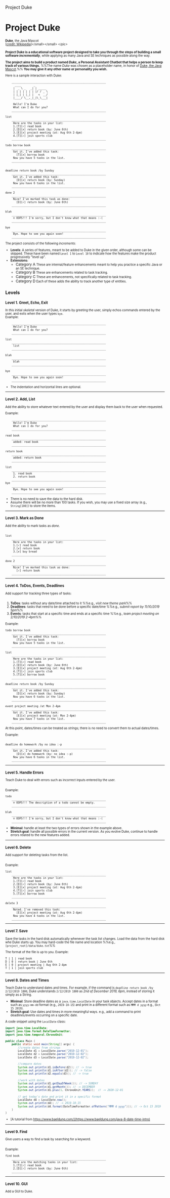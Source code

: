 <span id="title">Project Duke</span>

<div id="body">
<div id="intro">


# Project Duke

<div class="lead">

<pic add-class="float-left border mr-2 mt-2 p1 bg-white" src="https://upload.wikimedia.org/wikipedia/commons/thumb/5/5d/Duke_%28Java_mascot%29_waving.svg/226px-Duke_%28Java_mascot%29_waving.svg.png" width="60">

<small><small>**Duke**, the Java Mascot<br>[[credit: Wikipedia](https://en.wikipedia.org/wiki/File:Duke_(Java_mascot)_waving.svg)]</small></small>
</pic>

**Project Duke is a educational software project designed to take you through the steps of building a small software _incrementally_**, while applying as many Java and SE techniques as possible along the way.
</div>

**The project aims to build a product named _Duke_, a Personal Assistant Chatbot that helps a person to keep track of various things.** %%The name _Duke_ was chosen as a placeholder name, in honor of [Duke, the Java Mascot](https://www.oracle.com/java/duke.html).%% **You may give it any other name or personality you wish.**

Here is a sample interaction with Duke:
```
    ____________________________________________________________
      ____        _        
     |  _ \ _   _| | _____ 
     | | | | | | | |/ / _ \
     | |_| | |_| |   <  __/
     |____/ \__,_|_|\_\___|

     Hello! I'm Duke
     What can I do for you?
    ____________________________________________________________

list
    ____________________________________________________________
     Here are the tasks in your list:
     1.[T][✓] read book
     2.[D][✗] return book (by: June 6th)
     3.[E][✗] project meeting (at: Aug 6th 2-4pm)
     4.[T][✓] join sports club
    ____________________________________________________________

todo borrow book
    ____________________________________________________________
     Got it. I've added this task: 
       [T][✗] borrow book
     Now you have 5 tasks in the list.
    ____________________________________________________________


deadline return book /by Sunday
    ____________________________________________________________
     Got it. I've added this task: 
       [D][✗] return book (by: Sunday)
     Now you have 6 tasks in the list.
    ____________________________________________________________

done 2
    ____________________________________________________________
     Nice! I've marked this task as done: 
       [D][✓] return book (by: June 6th)
    ____________________________________________________________

blah
    ____________________________________________________________
     ☹ OOPS!!! I'm sorry, but I don't know what that means :-(
    ____________________________________________________________

bye
    ____________________________________________________________
     Bye. Hope to see you again soon!
    ____________________________________________________________

```
<div id="increments_summary">

The project consists of the following _increments_:
* **Levels**: A series of features, meant to be added to Duke in the given order, although some can be skipped. These have been named `Level 1` to `Level 10` to indicate how the features make the product progressively "level up".
* **Extensions:**
  * <big><span class="badge badge-pill badge-primary">Category A</span></big> These are internal/feature enhancements meant to help you practice a specific Java or an SE technique.  
  * <big><span class="badge badge-pill badge-info">Category B</span></big> These are enhancements related to task tracking.
  * <big><span class="badge badge-pill badge-success">Category C</span></big> These are enhancements, not specifically related to task tracking.
  * <big><span class="badge badge-pill badge-danger">Category D</span></big> Each of these adds the ability to track another type of entities.
</div>
</div>

## <div class="text-white bg-dark p-1">Levels</div>

<div id="level1">

<include boilerplate src="level_thumb.md" var-text=":fas-comments:" inline />

### Level 1. Greet, Echo, Exit

In this initial _skeletal_ version of Duke, it starts by greeting the user, simply  echos commands entered by the user, and exits when the user types `bye`.
<br>
Example:
```
    ____________________________________________________________
     Hello! I'm Duke
     What can I do for you?
    ____________________________________________________________

list
    ____________________________________________________________
     list
    ____________________________________________________________

blah
    ____________________________________________________________
     blah
    ____________________________________________________________

bye
    ____________________________________________________________
     Bye. Hope to see you again soon!
    ____________________________________________________________

```
* The indentation and horizontal lines are optional.

</div><hr><!-- ================================================================================================ -->
<div id="level2">

<include boilerplate src="level_thumb.md" var-text=":fas-list:" inline />

### Level 2. Add, List

Add the ability to store whatever text entered by the user and display them back to the user when requested.

Example:
```
    ____________________________________________________________
     Hello! I'm Duke
     What can I do for you?
    ____________________________________________________________

read book
    ____________________________________________________________
     added: read book
    ____________________________________________________________

return book
    ____________________________________________________________
     added: return book
    ____________________________________________________________

list
    ____________________________________________________________
     1. read book
     2. return book
    ____________________________________________________________
bye
    ____________________________________________________________
     Bye. Hope to see you again soon!
    ____________________________________________________________

```

* There is no need to save the data to the hard disk.
* Assume there will be no more than 100 tasks. If you wish, you may use a fixed size array (e.g., `String[100]`) to store the items.
</div><hr><!-- ================================================================================================ -->
<div id="level3">

<include boilerplate src="level_thumb.md" var-text=":fas-check:" inline />

### Level 3. Mark as Done

Add the ability to mark tasks as _done_.<br><br>

```
list
    ____________________________________________________________
     Here are the tasks in your list:
     1.[✓] read book
     2.[✗] return book
     3.[✗] buy bread
    ____________________________________________________________

done 2
    ____________________________________________________________
     Nice! I've marked this task as done: 
       [✓] return book
    ____________________________________________________________
```

<include boilerplate src="dukeNestedFragment.md" var-target="A-Classes" var-name="Extension: `A-Classes`" />

</div><hr><!-- ================================================================================================ -->
<div id="level4">

<include boilerplate src="level_thumb.md" var-text=":fas-business-time:" inline />

### Level 4. ToDos, Events, Deadlines

Add support for tracking three types of tasks:
<br>
<br>

1. **ToDos**: tasks without any date/time attached to it %%e.g., _visit new theme park_%%
2. **Deadlines**: tasks that need to be done before a specific date/time %%e.g., _submit report by 11/10/2019 5pm_%%
3. **Events**: tasks that start at a specific time and ends at a specific time %%e.g., _team project meeting on 2/10/2019 2-4pm_%%

Example:
```
todo borrow book
    ____________________________________________________________
     Got it. I've added this task: 
       [T][✗] borrow book
     Now you have 5 tasks in the list.
    ____________________________________________________________

list
    ____________________________________________________________
     Here are the tasks in your list:
     1.[T][✓] read book
     2.[D][✗] return book (by: June 6th)
     3.[E][✗] project meeting (at: Aug 6th 2-4pm)
     4.[T][✓] join sports club
     5.[T][✗] borrow book
    ____________________________________________________________

deadline return book /by Sunday
    ____________________________________________________________
     Got it. I've added this task: 
       [D][✗] return book (by: Sunday)
     Now you have 6 tasks in the list.
    ____________________________________________________________

event project meeting /at Mon 2-4pm
    ____________________________________________________________
     Got it. I've added this task: 
       [E][✗] project meeting (at: Mon 2-4pm)
     Now you have 7 tasks in the list.
    ____________________________________________________________
```

At this point, dates/times can be treated as strings; there is no need to convert them to actual dates/times.

Example:
```

deadline do homework /by no idea :-p
    ____________________________________________________________
     Got it. I've added this task: 
       [D][✗] do homework (by: no idea :-p)
     Now you have 6 tasks in the list.
    ____________________________________________________________
```

<include boilerplate src="dukeNestedFragment.md" var-target="A-Inheritance" var-name="Extension: `A-Inheritance`" />
</div><hr><!-- ================================================================================================ -->
<div id="level5">

<include boilerplate src="level_thumb.md" var-text=":fas-exclamation-triangle:" inline />

### Level 5. Handle Errors

Teach Duke to deal with errors such as incorrect inputs entered by the user.
<br>
<br>

Example:
```
todo
    ____________________________________________________________
     ☹ OOPS!!! The description of a todo cannot be empty.
    ____________________________________________________________

blah
    ____________________________________________________________
     ☹ OOPS!!! I'm sorry, but I don't know what that means :-(
    ____________________________________________________________
```

<include boilerplate src="dukeNestedFragment.md" var-target="A-Exceptions" var-name="Extension: `A-Exceptions`" />

* **Minimal**: handle at least the two types of errors shown in the example above.
* **Stretch goal**: handle all possible errors in the current version. As you evolve Duke, continue to handle errors related to the new features added. 

</div><hr><!-- ================================================================================================ -->
<div id="level6">

<include boilerplate src="level_thumb.md" var-text=":fas-trash-alt:" inline />

### Level 6. Delete

Add support for deleting tasks from the list.
<br>
<br>

Example:
```
list
    ____________________________________________________________
     Here are the tasks in your list:
     1.[T][✓] read book
     2.[D][✓] return book (by: June 6th)
     3.[E][✗] project meeting (at: Aug 6th 2-4pm)
     4.[T][✓] join sports club
     5.[T][✗] borrow book
    ____________________________________________________________

delete 3
    ____________________________________________________________
     Noted. I've removed this task: 
       [E][✗] project meeting (at: Aug 6th 2-4pm)
     Now you have 4 tasks in the list.
    ____________________________________________________________
```

<include boilerplate src="dukeNestedFragment.md" var-target="A-Collections" var-name="Extension: `A-Collections`" />
</div><hr><!-- ================================================================================================ -->
<div id="level7">

<include boilerplate src="level_thumb.md" var-text=":fas-save:" inline />

### Level 7. Save

Save the tasks in the hard disk automatically whenever the task list changes. Load the data from the hard disk whe Duke starts up. You may hard-code the file name and location %%e.g., `[project_root]/data/duke.txt`%%

The format of the file is up to you. Example:
```
T | 1 | read book
D | 0 | return book | June 6th
E | 0 | project meeting | Aug 6th 2-4pm
T | 1 | join sports club
```

</div><hr><!-- ================================================================================================ -->
<div id="level8">

<include boilerplate src="level_thumb.md" var-text=":fas-clock:" inline />

### Level 8. Dates and Times

Teach Duke to understand dates and times. For example, if the command is `deadline return book /by 2/12/2019 1800`, Duke understands `2/12/2019 1800` as _2nd of December 2019, 6pm_, instead of storing it simply as a String.

* **Minimal**: Store deadline dates as a `java.time.LocalDate` in your task objects. Accept dates in a format such as `yyyy-mm-dd` format (e.g., `2019-10-15`)  and print in a different format such as `MMM d yyyy` e.g., (`Oct 15 2019`).
* **Stretch goal**: Use dates and times in more meaningful ways. e.g., add a command to print deadlines/events occurring on a specific date. 

<panel header="Using dates/times in Java" minimized >

A code snippet using the `LocalDate` class:
```java
import java.time.LocalDate;
import java.time.format.DateTimeFormatter;
import java.time.temporal.ChronoUnit;

public class Main {
    public static void main(String[] args) {
        //create dates from strings
        LocalDate d1 = LocalDate.parse("2019-12-01");
        LocalDate d2 = LocalDate.parse("2019-12-02");
        LocalDate d3 = LocalDate.parse("2019-12-02");
        
        //compare dates
        System.out.println(d1.isBefore(d2)); // -> true
        System.out.println(d1.isAfter(d2)); // -> false
        System.out.println(d2.equals(d3)); // -> true
        
        //work with dates
        System.out.println(d1.getDayOfWeek()); // -> SUNDAY
        System.out.println(d1.getMonth()); // -> DECEMBER
        System.out.println(d1.plus(1, ChronoUnit.YEARS));  // -> 2020-12-01
        
        // get today's date and print it in a specific format
        LocalDate d4 = LocalDate.now();
        System.out.println(d4); // -> 2019-10-15
        System.out.println(d4.format(DateTimeFormatter.ofPattern("MMM d yyyy"))); // -> Oct 15 2019
    }
}
```

* [A tutorial from https://www.baeldung.com/](https://www.baeldung.com/java-8-date-time-intro)
</panel>

</div><hr><!-- ================================================================================================ -->
<div id="level9">

<include boilerplate src="level_thumb.md" var-text=":fas-search:" inline />

### Level 9. Find

Give users a way to find a task by searching for a keyword.
<br>
<br>

Example:
```
find book
    ____________________________________________________________
     Here are the matching tasks in your list:
     1.[T][✓] read book
     2.[D][✓] return book (by: June 6th)
    ____________________________________________________________
```

</div><hr><!-- ================================================================================================ -->
<div id="level10">

<include boilerplate src="level_thumb.md" var-text=":fas-window-maximize:" inline />

### Level 10. GUI

Add a GUI to Duke.
<br>
<br>

<include boilerplate src="dukeNestedFragment.md" var-target="A-JavaFx" var-name="Extension: `A-JavaFx`" />

</div>

<p/>

<include src="extensions.mbdf" />


</div>
